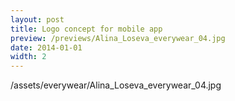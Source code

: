```yaml
---
layout: post
title: Logo concept for mobile app
preview: /previews/Alina_Loseva_everywear_04.jpg
date: 2014-01-01
width: 2
---
```

/assets/everywear/Alina_Loseva_everywear_04.jpg
